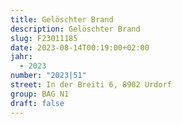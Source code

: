 ```yaml
---
title: Gelöschter Brand
description: Gelöschter Brand
slug: F23011185
date: 2023-08-14T00:19:00+02:00
jahr:
  - 2023
number: "2023|51"
street: In der Breiti 6, 8902 Urdorf
group: BAG N1
draft: false
---
```

